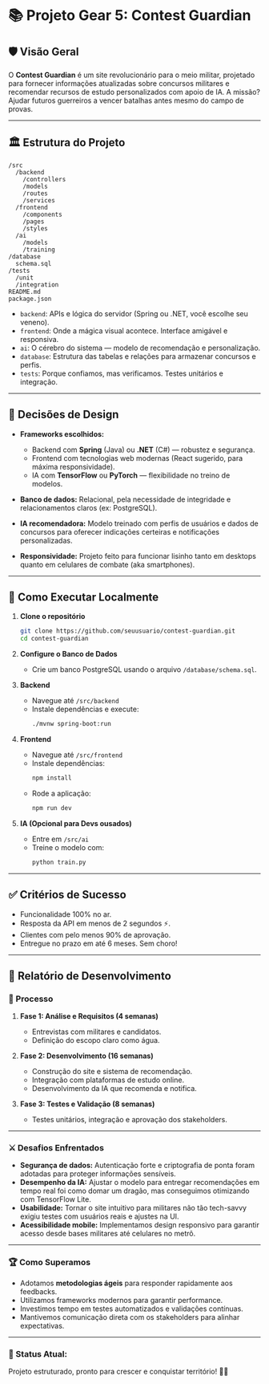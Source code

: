 
# 📚 Projeto Gear 5: Contest Guardian

## 🛡️ Visão Geral
O **Contest Guardian** é um site revolucionário para o meio militar, projetado para fornecer informações atualizadas sobre concursos militares e recomendar recursos de estudo personalizados com apoio de IA. A missão? Ajudar futuros guerreiros a vencer batalhas antes mesmo do campo de provas.

---

## 🏛️ Estrutura do Projeto

```
/src
  /backend
    /controllers
    /models
    /routes
    /services
  /frontend
    /components
    /pages
    /styles
  /ai
    /models
    /training
/database
  schema.sql
/tests
  /unit
  /integration
README.md
package.json
```

- `backend`: APIs e lógica do servidor (Spring ou .NET, você escolhe seu veneno).
- `frontend`: Onde a mágica visual acontece. Interface amigável e responsiva.
- `ai`: O cérebro do sistema — modelo de recomendação e personalização.
- `database`: Estrutura das tabelas e relações para armazenar concursos e perfis.
- `tests`: Porque confiamos, mas verificamos. Testes unitários e integração.

---

## 🎨 Decisões de Design

- **Frameworks escolhidos:**  
  - Backend com **Spring** (Java) ou **.NET** (C#) — robustez e segurança.
  - Frontend com tecnologias web modernas (React sugerido, para máxima responsividade).
  - IA com **TensorFlow** ou **PyTorch** — flexibilidade no treino de modelos.

- **Banco de dados:** Relacional, pela necessidade de integridade e relacionamentos claros (ex: PostgreSQL).

- **IA recomendadora:** Modelo treinado com perfis de usuários e dados de concursos para oferecer indicações certeiras e notificações personalizadas.

- **Responsividade:** Projeto feito para funcionar lisinho tanto em desktops quanto em celulares de combate (aka smartphones).

---

## 🚀 Como Executar Localmente

1. **Clone o repositório**
   ```bash
   git clone https://github.com/seuusuario/contest-guardian.git
   cd contest-guardian
   ```

2. **Configure o Banco de Dados**
   - Crie um banco PostgreSQL usando o arquivo `/database/schema.sql`.

3. **Backend**
   - Navegue até `/src/backend`
   - Instale dependências e execute:
     ```bash
     ./mvnw spring-boot:run
     ```

4. **Frontend**
   - Navegue até `/src/frontend`
   - Instale dependências:
     ```bash
     npm install
     ```
   - Rode a aplicação:
     ```bash
     npm run dev
     ```

5. **IA (Opcional para Devs ousados)**
   - Entre em `/src/ai`
   - Treine o modelo com:
     ```bash
     python train.py
     ```

---

## ✅ Critérios de Sucesso

- Funcionalidade 100% no ar.
- Resposta da API em menos de 2 segundos ⚡.
- Clientes com pelo menos 90% de aprovação.
- Entregue no prazo em até 6 meses. Sem choro!

---

## 📝 Relatório de Desenvolvimento

### 🌱 Processo

1. **Fase 1: Análise e Requisitos (4 semanas)**
   - Entrevistas com militares e candidatos.
   - Definição do escopo claro como água.
   
2. **Fase 2: Desenvolvimento (16 semanas)**
   - Construção do site e sistema de recomendação.
   - Integração com plataformas de estudo online.
   - Desenvolvimento da IA que recomenda e notifica.

3. **Fase 3: Testes e Validação (8 semanas)**
   - Testes unitários, integração e aprovação dos stakeholders.
   
---

### ⚔️ Desafios Enfrentados

- **Segurança de dados:** Autenticação forte e criptografia de ponta foram adotadas para proteger informações sensíveis.
- **Desempenho da IA:** Ajustar o modelo para entregar recomendações em tempo real foi como domar um dragão, mas conseguimos otimizando com TensorFlow Lite.
- **Usabilidade:** Tornar o site intuitivo para militares não tão tech-savvy exigiu testes com usuários reais e ajustes na UI.
- **Acessibilidade mobile:** Implementamos design responsivo para garantir acesso desde bases militares até celulares no metrô.

---

### 🏆 Como Superamos

- Adotamos **metodologias ágeis** para responder rapidamente aos feedbacks.
- Utilizamos frameworks modernos para garantir performance.
- Investimos tempo em testes automatizados e validações contínuas.
- Mantivemos comunicação direta com os stakeholders para alinhar expectativas.

---

### 🚩 Status Atual: 
Projeto estruturado, pronto para crescer e conquistar território! 💪🏼
